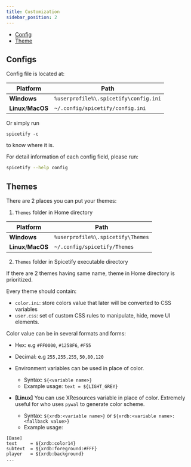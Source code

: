 ```yaml
---
title: Customization
sidebar_position: 2
---
```


- [Config](#configs)
- [Theme](#themes)

## Configs
Config file is located at:  

|Platform|Path|
|-|-|
|**Windows**|`%userprofile%\.spicetify\config.ini`|
|**Linux**/**MacOS**|`~/.config/spicetify/config.ini`|


Or simply run
```
spicetify -c
``` 
to know where it is.


For detail information of each config field, please run:
```bash
spicetify --help config
```

## Themes
There are 2 places you can put your themes:  
1. `Themes` folder in Home directory  

|Platform|Path|
|-|-|
|**Windows**|`%userprofile%\.spicetify\Themes`|
|**Linux**/**MacOS**|`~/.config/spicetify/Themes`|


2. `Themes` folder in Spicetify executable directory

If there are 2 themes having same name, theme in Home directory is prioritized.

Every theme should contain:
- `color.ini`: store colors value that later will be converted to CSS variables
- `user.css`: set of custom CSS rules to manipulate, hide, move UI elements.

Color value can be in several formats and forms:
- Hex: e.g `#FF0000`, `#1258F6`, `#F55`
- Decimal: e.g `255,255,255`, `50,80,120`
- Environment variables can be used in place of color. 
    - Syntax: `${<variable name>}`
    - Example usage: `text = ${LIGHT_GREY}`

- **[Linux]** You can use XResources variable in place of color. Extremely useful for who uses `pywal` to generate color scheme.
    - Syntax: `${xrdb:<variable name>}` or `${xrdb:<variable name>:<fallback value>}`
    - Example usage:
```
[Base]
text     = ${xrdb:color14}
subtext  = ${xrdb:foreground:#FFF}
player   = ${xrdb:background}
...
```


